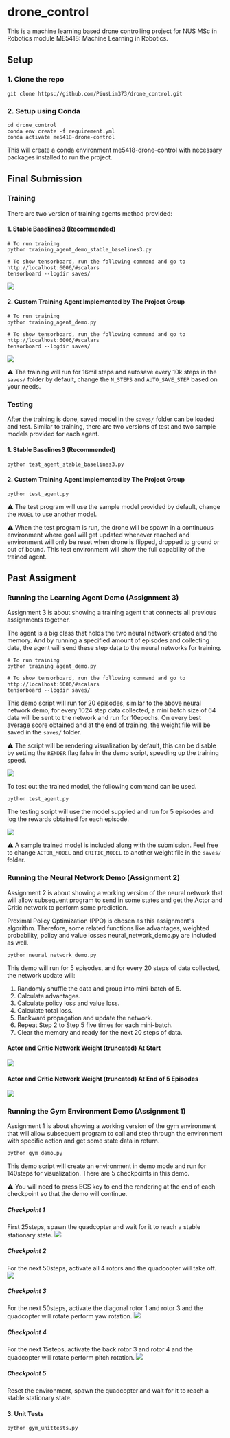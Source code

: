 # drone_control
This is a machine learning based drone controlling project for NUS MSc in Robotics module ME5418: Machine Learning in Robotics.

## Setup
### 1. Clone the repo
```
git clone https://github.com/PiusLim373/drone_control.git
```
### 2. Setup using Conda
```
cd drone_control
conda env create -f requirement.yml
conda activate me5418-drone-control
```
This will create a conda environment me5418-drone-control with necessary packages installed to run the project.

## Final Submission
### Training
There are two version of training agents method provided:

#### 1. Stable Baselines3 (Recommended)
```
# To run training
python training_agent_demo_stable_baselines3.py

# To show tensorboard, run the following command and go to http://localhost:6006/#scalars
tensorboard --logdir saves/ 
```
![](asset/docs/training_agent_sb_output.png)

#### 2. Custom Training Agent Implemented by The Project Group
```
# To run training
python training_agent_demo.py

# To show tensorboard, run the following command and go to http://localhost:6006/#scalars
tensorboard --logdir saves/ 
```
![](asset/docs/training_agent_output.png)

:warning: The training will run for 16mil steps and autosave every 10k steps in the `saves/` folder by default, change the `N_STEPS` and `AUTO_SAVE_STEP` based on your needs.

### Testing
After the training is done, saved model in the `saves/` folder can be loaded and test. Similar to training, there are two versions of test and two sample models provided for each agent.

#### 1. Stable Baselines3 (Recommended)
```
python test_agent_stable_baselines3.py
```

#### 2. Custom Training Agent Implemented by The Project Group
```
python test_agent.py
```

:warning: The test program will use the sample model provided by default, change the `MODEL` to use another model. 

:warning: When the test program is run, the drone will be spawn in a continuous environment where goal will get updated whenever reached and environment will only be reset when drone is flipped, dropped to ground or out of bound. This test environment will show the full capability of the trained agent.



## Past Assigment
### Running the Learning Agent Demo (Assignment 3) 
Assignment 3 is about showing a training agent that connects all previous assignments together.

The agent is a big class that holds the two neural network created and the memory. And by running a specified amount of episodes and collecting data, the agent will send these step data to the neural networks for training.  
``` 
# To run training
python training_agent_demo.py

# To show tensorboard, run the following command and go to http://localhost:6006/#scalars
tensorboard --logdir saves/ 
```
This demo script will run for 20 episodes, similar to the above neural network demo, for every 1024 step data collected, a mini batch size of 64 data will be sent to the network and run for 10epochs. On every best average score obtained and at the end of training, the weight file will be saved in the `saves/` folder.

:warning: The script will be rendering visualization by default, this can be disable by setting the `RENDER` flag false in the demo script, speeding up the training speed.

![](asset/docs/training_agent_output.png)


To test out the trained model, the following command can be used. 
```
python test_agent.py
```
The testing script will use the model supplied and run for 5 episodes and log the rewards obtained for each episode.

![](asset/docs/testing_agent_output.png)

:warning: A sample trained model is included along with the submission. Feel free to change `ACTOR_MODEL` and `CRITIC_MODEL` to another weight file in the `saves/` folder.

### Running the Neural Network Demo (Assignment 2) 
Assignment 2 is about showing a working version of the neural network that will allow subsequent program to send in some states and get the Actor and Critic network to perform some prediction.

Proximal Policy Optimization (PPO) is chosen as this assignment's algorithm. Therefore, some related functions like advantages, weighted probability, policy and value losses neural_network_demo.py are included as well.  
``` 
python neural_network_demo.py
```
This demo will run for 5 episodes, and for every 20 steps of data collected, the network update will:
1. Randomly shuffle the data and group into mini-batch of 5.
2. Calculate advantages.
3. Calculate policy loss and value loss.
4. Calculate total loss.
5. Backward propagation and update the network.
6. Repeat Step 2 to Step 5 five times for each mini-batch.
7. Clear the memory and ready for the next 20 steps of data.

#### Actor and Critic Network Weight (truncated) At Start
![](asset/docs/actor_critic_weight_start.png)

#### Actor and Critic Network Weight (truncated) At End of 5 Episodes
![](asset/docs/actor_critic_weight_end.png)

### Running the Gym Environment Demo (Assignment 1)
Assignment 1 is about showing a working version of the gym environment that will allow subsequent program to call and step through the environment with specific action and get some state data in return.
``` 
python gym_demo.py
```
This demo script will create an environment in demo mode and run for 140steps for visualization. There are 5 checkpoints in this demo.

:warning: You will need to press ECS key to end the rendering at the end of each checkpoint so that the demo will continue.

##### Checkpoint 1
First 25steps, spawn the quadcopter and wait for it to reach a stable stationary state.
![](asset/docs/drone_stationary.png)

##### Checkpoint 2
For the next 50steps, activate all 4 rotors and the quadcopter will take off.
![](asset/docs/drone_tookoff.png)

##### Checkpoint 3
For the next 50steps, activate the diagonal rotor 1 and rotor 3 and the quadcopter will rotate perform yaw rotation.
![](asset/docs/drone_yaw_rotation.png)

##### Checkpoint 4
For the next 15steps, activate the back rotor 3 and rotor 4 and the quadcopter will rotate perform pitch rotation.
![](asset/docs/drone_pitch_rotation.png)

##### Checkpoint 5
Reset the environment, spawn the quadcopter and wait for it to reach a stable stationary state.

#### 3. Unit Tests
```
python gym_unittests.py
```